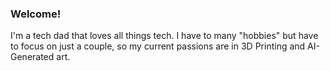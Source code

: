 ### Welcome!

I'm a tech dad that loves all things tech. I have to many "hobbies" but have to focus on just a couple, so my current passions are in 3D Printing and AI-Generated art.

<!--
**RadTechDad/RadTechDad** is a ✨ _special_ ✨ repository because its `README.md` (this file) appears on your GitHub profile.

Here are some ideas to get you started:

- 🔭 I’m currently working on ...
- 🌱 I’m currently learning ...
- 👯 I’m looking to collaborate on ...
- 🤔 I’m looking for help with ...
- 💬 Ask me about ...
- 📫 How to reach me: ...
- 😄 Pronouns: ...
- ⚡ Fun fact: ...
-->
